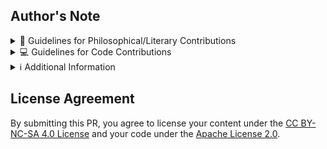 <!-- Thank you for wanting to contribute to sPhil! 🧙 🦉 -->

## Author's Note

<!-- Briefly describe your changes and their purpose -->

<details>
<summary>📝 Guidelines for Philosophical/Literary Contributions</summary>

### License Agreement

By submitting this PR, you agree to license your content under the
[CC BY-NC-SA 4.0 License](https://creativecommons.org/licenses/by-nc-sa/4.0/).

### Required Steps

1. Follow the
   [formatting guidelines](https://github.com/systemphil/sphil/blob/dev/src/pages/contributing/formatting/basic-markdown.md)
2. Use
   [Chicago author-date style](https://www.chicagomanualofstyle.org/tools_citationguide/citation-guide-2.html)
   for citations
3. Update the
   [project's central bibliography](https://github.com/systemphil/sphil/blob/main/README_BIBLIOGRAPHY.md)
4. Add metadata at the top of your file:

```md
---
title: Your Title Here
description: Brief description of your content
isArticle: true
authors: Your Name (Year)
editors: Editor Name (Year)
contributors: Contributor Name (Year)
---

## Your Article Title
```

### Optional

Consider adding the Stub component to encourage further contributions.

</details>

<details>
<summary>💻 Guidelines for Code Contributions</summary>

### Required Steps

1. Ensure code adheres to project coding standards
2. Thoroughly test all changes

### License Scope

The Apache License 2.0 applies to all code except content within `src/pages/**`
(with specific exclusions like `/contributing/**`, `_app.mdx`, `_document.tsx`,
etc.). This primarily covers technical implementations rather than content,
literature, or philosophy.

</details>

<details>
<summary>ℹ️ Additional Information</summary>

-   Philosophical/literary content: Licensed under CC BY-NC-SA 4.0
-   Code contributions: Licensed under Apache License 2.0
-   Please sign your contribution in the metadata under Authors, Editors, or
Contributors
</details>

## License Agreement

By submitting this PR, you agree to license your content under the
[CC BY-NC-SA 4.0 License](https://creativecommons.org/licenses/by-nc-sa/4.0/)
and your code under the
[Apache License 2.0](https://www.apache.org/licenses/LICENSE-2.0.txt).
